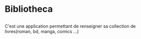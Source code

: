 # Bibliotheca

##
C'est une application permettant de renseigner sa collection de livres(roman, bd, manga, comics ...)
